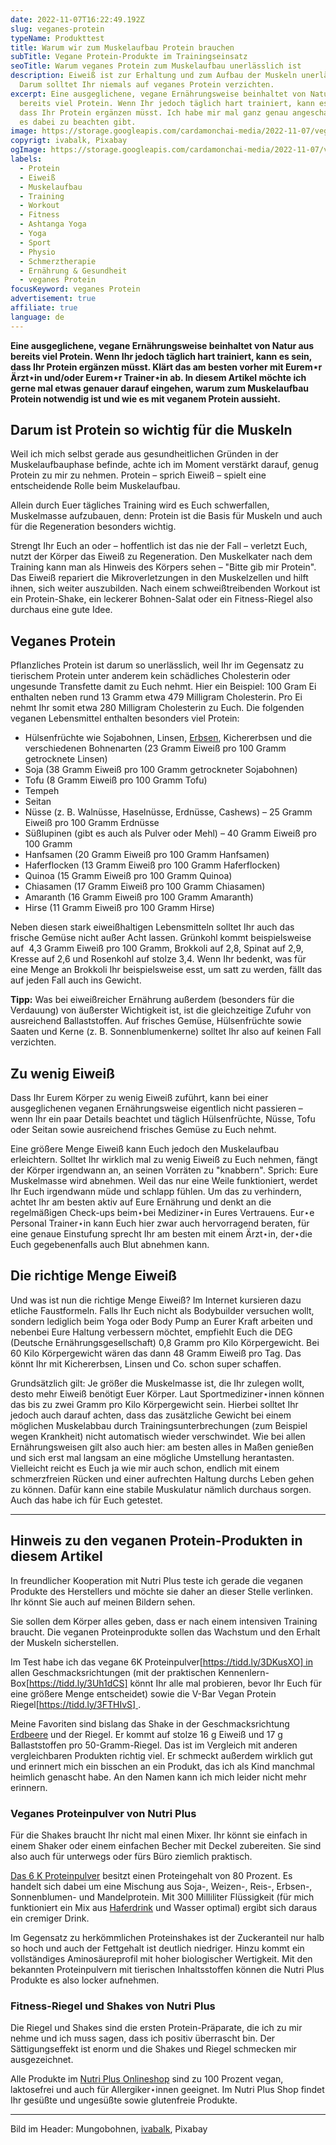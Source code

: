 ```yaml
---
date: 2022-11-07T16:22:49.192Z
slug: veganes-protein
typeName: Produkttest
title: Warum wir zum Muskelaufbau Protein brauchen
subTitle: Vegane Protein-Produkte im Trainingseinsatz
seoTitle: Warum veganes Protein zum Muskelaufbau unerlässlich ist
description: Eiweiß ist zur Erhaltung und zum Aufbau der Muskeln unerlässliche.
  Darum solltet Ihr niemals auf veganes Protein verzichten.
excerpt: Eine ausgeglichene, vegane Ernährungsweise beinhaltet von Natur aus
  bereits viel Protein. Wenn Ihr jedoch täglich hart trainiert, kann es sein,
  dass Ihr Protein ergänzen müsst. Ich habe mir mal ganz genau angeschaut, was
  es dabei zu beachten gibt.
image: https://storage.googleapis.com/cardamonchai-media/2022-11-07/veganes-protein-jpeg-imagine-c8c8c8_827d62_1024_768/640.webp
copyrigt: ivabalk, Pixabay
ogImage: https://storage.googleapis.com/cardamonchai-media/2022-11-07/veganes-protein-fb-jpeg-imagine-080808_797356_1200_628/640.webp
labels:
  - Protein
  - Eiweiß
  - Muskelaufbau
  - Training
  - Workout
  - Fitness
  - Ashtanga Yoga
  - Yoga
  - Sport
  - Physio
  - Schmerztherapie
  - Ernährung & Gesundheit
  - veganes Protein
focusKeyword: veganes Protein
advertisement: true
affiliate: true
language: de
---
```

**Eine ausgeglichene, vegane Ernährungsweise beinhaltet von Natur aus bereits viel Protein. Wenn Ihr jedoch täglich hart trainiert, kann es sein, dass Ihr Protein ergänzen müsst. Klärt das am besten vorher mit Eurem⋆r Ärzt⋆in und/oder Eurem⋆r Trainer⋆in ab. In diesem Artikel möchte ich gerne mal etwas genauer darauf eingehen, warum zum Muskelaufbau Protein notwendig ist und wie es mit veganem Protein aussieht.**

## Darum ist Protein so wichtig für die Muskeln

Weil ich mich selbst gerade aus gesundheitlichen Gründen in der Muskelaufbauphase befinde, achte ich im Moment verstärkt darauf, genug Protein zu mir zu nehmen. Protein – sprich Eiweiß – spielt eine entscheidende Rolle beim Muskelaufbau. 

Allein durch Euer tägliches Training wird es Euch schwerfallen, Muskelmasse aufzubauen, denn: Protein ist die Basis für Muskeln und auch für die Regeneration besonders wichtig.

Strengt Ihr Euch an oder – hoffentlich ist das nie der Fall – verletzt Euch, nutzt der Körper das Eiweiß zu Regeneration. Den Muskelkater nach dem Training kann man als Hinweis des Körpers sehen – "Bitte gib mir Protein". Das Eiweiß repariert die Mikroverletzungen in den Muskelzellen und hilft ihnen, sich weiter auszubilden. Nach einem schweißtreibenden Workout ist ein Protein-Shake, ein leckerer Bohnen-Salat oder ein Fitness-Riegel also durchaus eine gute Idee.

## Veganes Protein

Pflanzliches Protein ist darum so unerlässlich, weil Ihr im Gegensatz zu tierischem Protein unter anderem kein schädliches Cholesterin oder ungesunde Transfette damit zu Euch nehmt. Hier ein Beispiel: 100 Gram Ei enthalten neben rund 13 Gramm etwa 479 Milligram Cholesterin. Pro Ei nehmt Ihr somit etwa 280 Milligram Cholesterin zu Euch. Die folgenden veganen Lebensmittel enthalten besonders viel Protein:

- Hülsenfrüchte wie Sojabohnen, Linsen, [Erbsen](/2020/06/erbsen/), Kichererbsen und die verschiedenen Bohnenarten (23 Gramm Eiweiß pro 100 Gramm getrocknete Linsen)
- Soja (38 Gramm Eiweiß pro 100 Gramm getrockneter Sojabohnen)
- Tofu (8 Gramm Eiweiß pro 100 Gramm Tofu)
- Tempeh
- Seitan
- Nüsse (z. B. Walnüsse, Haselnüsse, Erdnüsse, Cashews) – 25 Gramm Eiweiß pro 100 Gramm Erdnüsse
- Süßlupinen (gibt es auch als Pulver oder Mehl) – 40 Gramm Eiweiß pro 100 Gramm
- Hanfsamen (20 Gramm Eiweiß pro 100 Gramm Hanfsamen)
- Haferflocken (13 Gramm Eiweiß pro 100 Gramm Haferflocken)
- Quinoa (15 Gramm Eiweiß pro 100 Gramm Quinoa)
- Chiasamen (17 Gramm Eiweiß pro 100 Gramm Chiasamen)
- Amaranth (16 Gramm Eiweiß pro 100 Gramm Amaranth)
- Hirse (11 Gramm Eiweiß pro 100 Gramm Hirse)

Neben diesen stark eiweißhaltigen Lebensmitteln solltet Ihr auch das frische Gemüse nicht außer Acht lassen. Grünkohl kommt beispielsweise auf  4,3 Gramm Eiweiß pro 100 Gramm, Brokkoli auf 2,8, Spinat auf 2,9, Kresse auf 2,6 und Rosenkohl auf stolze 3,4. Wenn Ihr bedenkt, was für eine Menge an Brokkoli Ihr beispielsweise esst, um satt zu werden, fällt das auf jeden Fall auch ins Gewicht.  

**Tipp:** Was bei eiweißreicher Ernährung außerdem (besonders für die Verdauung) von äußerster Wichtigkeit ist, ist die gleichzeitige Zufuhr von ausreichend Ballaststoffen. Auf frisches Gemüse, Hülsenfrüchte sowie Saaten und Kerne (z. B. Sonnenblumenkerne) solltet Ihr also auf keinen Fall verzichten.

## Zu wenig Eiweiß

Dass Ihr Eurem Körper zu wenig Eiweiß zuführt, kann bei einer ausgeglichenen veganen Ernährungsweise eigentlich nicht passieren – wenn Ihr ein paar Details beachtet und täglich Hülsenfrüchte, Nüsse, Tofu oder Seitan sowie ausreichend frisches Gemüse zu Euch nehmt. 

Eine größere Menge Eiweiß kann Euch jedoch den Muskelaufbau erleichtern. Solltet Ihr wirklich mal zu wenig Eiweiß zu Euch nehmen, fängt der Körper irgendwann an, an seinen Vorräten zu "knabbern". Sprich: Eure Muskelmasse wird abnehmen. Weil das nur eine Weile funktioniert, werdet Ihr Euch irgendwann müde und schlapp fühlen. Um das zu verhindern, achtet Ihr am besten aktiv auf Eure Ernährung und denkt an die regelmäßigen Check-ups beim⋆bei Mediziner⋆in Eures Vertrauens. Eur⋆e Personal Trainer⋆in kann Euch hier zwar auch hervorragend beraten, für eine genaue Einstufung sprecht Ihr am besten mit einem Ärzt⋆in, der⋆die Euch gegebenenfalls auch Blut abnehmen kann.

## Die richtige Menge Eiweiß 

Und was ist nun die richtige Menge Eiweiß? Im Internet kursieren dazu etliche Faustformeln. Falls Ihr Euch nicht als Bodybuilder versuchen wollt, sondern lediglich beim Yoga oder Body Pump an Eurer Kraft arbeiten und nebenbei Eure Haltung verbessern möchtet, empfiehlt Euch die DEG (Deutsche Ernährungsgesellschaft) 0,8 Gramm pro Kilo Körpergewicht. Bei 60 Kilo Körpergewicht wären das dann 48 Gramm Eiweiß pro Tag. Das könnt Ihr mit Kichererbsen, Linsen und Co. schon super schaffen. 

Grundsätzlich gilt: Je größer die Muskelmasse ist, die Ihr zulegen wollt, desto mehr Eiweiß benötigt Euer Körper. Laut Sportmediziner⋆innen können das bis zu zwei Gramm pro Kilo Körpergewicht sein. Hierbei solltet Ihr jedoch auch darauf achten, dass das zusätzliche Gewicht bei einem möglichen Muskelabbau durch Trainingsunterbrechungen (zum Beispiel wegen Krankheit) nicht automatisch wieder verschwindet. Wie bei allen Ernährungsweisen gilt also auch hier: am besten alles in Maßen genießen und sich erst mal langsam an eine mögliche Umstellung herantasten. Vielleicht reicht es Euch ja wie mir auch schon, endlich mit einem schmerzfreien Rücken und einer aufrechten Haltung durchs Leben gehen zu können. Dafür kann eine stabile Muskulatur nämlich durchaus sorgen. Auch das habe ich für Euch getestet.

<Gallery name="veganes-protein-1" />

---

## Hinweis zu den veganen Protein-Produkten in diesem Artikel

In freundlicher Kooperation mit Nutri Plus teste ich gerade die veganen Produkte des Herstellers und möchte sie daher an dieser Stelle verlinken. Ihr könnt Sie auch auf meinen Bildern sehen. 

Sie sollen dem Körper alles geben, dass er nach einem intensiven Training braucht. Die veganen Proteinprodukte sollen das Wachstum und den Erhalt der Muskeln sicherstellen. 

Im Test habe ich das vegane 6K Proteinpulver[https://tidd.ly/3DKusXO] in allen Geschmacksrichtungen (mit der praktischen Kennenlern-Box[https://tidd.ly/3Uh1dCS] könnt Ihr alle mal probieren, bevor Ihr Euch für eine größere Menge entscheidet) sowie die V-Bar Vegan Protein Riegel[https://tidd.ly/3FTHIvS] .

Meine Favoriten sind bislang das Shake in der Geschmacksrichtung [Erdbeere](https://tidd.ly/3WAHUX3) und der Riegel. Er kommt auf stolze 16 g Eiweiß und 17 g Ballaststoffen pro 50-Gramm-Riegel. Das ist im Vergleich mit anderen vergleichbaren Produkten richtig viel. Er schmeckt außerdem wirklich gut und erinnert mich ein bisschen an ein Produkt, das ich als Kind manchmal heimlich genascht habe. An den Namen kann ich mich leider nicht mehr erinnern.

### Veganes Proteinpulver von Nutri Plus

Für die Shakes braucht Ihr nicht mal einen Mixer. Ihr könnt sie einfach in einem Shaker oder einem einfachen Becher mit Deckel zubereiten. Sie sind also auch für unterwegs oder fürs Büro ziemlich praktisch. 

[Das 6 K Proteinpulver](https://tidd.ly/3DKusXO) besitzt einen Proteingehalt von 80 Prozent. Es handelt sich dabei um eine Mischung aus Soja-, Weizen-, Reis-, Erbsen-, Sonnenblumen- und Mandelprotein. Mit 300 Milliliter Flüssigkeit (für mich funktioniert ein Mix aus [Haferdrink](/2021/08/hafermilch-selber-machen/) und Wasser optimal) ergibt sich daraus ein cremiger Drink.

Im Gegensatz zu herkömmlichen Proteinshakes ist der Zuckeranteil nur halb so hoch und auch der Fettgehalt ist deutlich niedriger. Hinzu kommt ein vollständiges Aminosäureprofil mit hoher biologischer Wertigkeit. Mit den bekannten Proteinpulvern mit tierischen Inhaltsstoffen können die Nutri Plus Produkte es also locker aufnehmen.

### Fitness-Riegel und Shakes von Nutri Plus

Die Riegel und Shakes sind die ersten Protein-Präparate, die ich zu mir nehme und ich muss sagen, dass ich positiv überrascht bin. Der Sättigungseffekt ist enorm und die Shakes und Riegel schmecken mir ausgezeichnet.

Alle Produkte im [Nutri Plus Onlineshop](https://tidd.ly/3DOIrvR) sind zu 100 Prozent vegan, laktosefrei und auch für Allergiker⋆innen geeignet. Im Nutri Plus Shop findet Ihr gesüßte und ungesüßte sowie glutenfreie Produkte.

---

<Gallery name="veganes-protein-2" />

Bild im Header: Mungobohnen, [ivabalk](https://pixabay.com/photos/mungo-bean-vigna-gold-legumes-4928410/), Pixabay